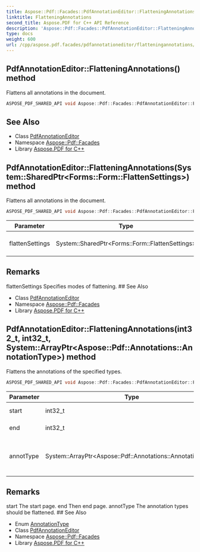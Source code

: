 ```yaml
---
title: Aspose::Pdf::Facades::PdfAnnotationEditor::FlatteningAnnotations method
linktitle: FlatteningAnnotations
second_title: Aspose.PDF for C++ API Reference
description: 'Aspose::Pdf::Facades::PdfAnnotationEditor::FlatteningAnnotations method. Flattens all annotations in the document in C++.'
type: docs
weight: 600
url: /cpp/aspose.pdf.facades/pdfannotationeditor/flatteningannotations/
---
```

## PdfAnnotationEditor::FlatteningAnnotations() method


Flattens all annotations in the document.

```cpp
ASPOSE_PDF_SHARED_API void Aspose::Pdf::Facades::PdfAnnotationEditor::FlatteningAnnotations()
```

## See Also

* Class [PdfAnnotationEditor](../)
* Namespace [Aspose::Pdf::Facades](../../)
* Library [Aspose.PDF for C++](../../../)
## PdfAnnotationEditor::FlatteningAnnotations(System::SharedPtr\<Forms::Form::FlattenSettings\>) method


Flattens all annotations in the document.

```cpp
ASPOSE_PDF_SHARED_API void Aspose::Pdf::Facades::PdfAnnotationEditor::FlatteningAnnotations(System::SharedPtr<Forms::Form::FlattenSettings> flattenSettings)
```


| Parameter | Type | Description |
| --- | --- | --- |
| flattenSettings | System::SharedPtr\<Forms::Form::FlattenSettings\> | Specifies modes of flattening. |
## Remarks


<parameterlist kind="param">
  <parameteritem>
    <parameternamelist>
      <parametername>flattenSettings</parametername>
    </parameternamelist>
    <parameterdescription>
      <para>Specifies modes of flattening.</para>
    </parameterdescription>
  </parameteritem>
</parameterlist>
## See Also

* Class [PdfAnnotationEditor](../)
* Namespace [Aspose::Pdf::Facades](../../)
* Library [Aspose.PDF for C++](../../../)
## PdfAnnotationEditor::FlatteningAnnotations(int32_t, int32_t, System::ArrayPtr\<Aspose::Pdf::Annotations::AnnotationType\>) method


Flattens the annotations of the specified types.

```cpp
ASPOSE_PDF_SHARED_API void Aspose::Pdf::Facades::PdfAnnotationEditor::FlatteningAnnotations(int32_t start, int32_t end, System::ArrayPtr<Aspose::Pdf::Annotations::AnnotationType> annotType)
```


| Parameter | Type | Description |
| --- | --- | --- |
| start | int32_t | The start page. |
| end | int32_t | Then end page. |
| annotType | System::ArrayPtr\<Aspose::Pdf::Annotations::AnnotationType\> | The annotation types should be flattened. |
## Remarks


<parameterlist kind="param">
  <parameteritem>
    <parameternamelist>
      <parametername>start</parametername>
    </parameternamelist>
    <parameterdescription>
      <para>The start page.</para>
    </parameterdescription>
  </parameteritem>
  <parameteritem>
    <parameternamelist>
      <parametername>end</parametername>
    </parameternamelist>
    <parameterdescription>
      <para>Then end page.</para>
    </parameterdescription>
  </parameteritem>
  <parameteritem>
    <parameternamelist>
      <parametername>annotType</parametername>
    </parameternamelist>
    <parameterdescription>
      <para>The annotation types should be flattened.</para>
    </parameterdescription>
  </parameteritem>
</parameterlist>
## See Also

* Enum [AnnotationType](../../../aspose.pdf.annotations/annotationtype/)
* Class [PdfAnnotationEditor](../)
* Namespace [Aspose::Pdf::Facades](../../)
* Library [Aspose.PDF for C++](../../../)
